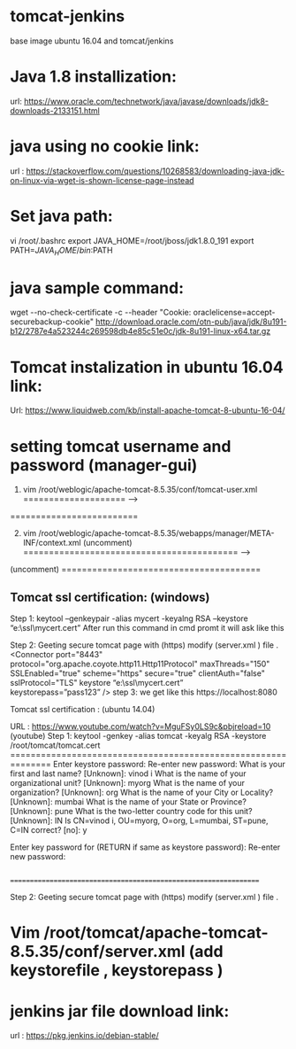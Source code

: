# tomcat-jenkins
base image ubuntu 16.04 and tomcat/jenkins

Java 1.8 installization:
=======================

url: https://www.oracle.com/technetwork/java/javase/downloads/jdk8-downloads-2133151.html

java using no cookie link:
=========================

url : https://stackoverflow.com/questions/10268583/downloading-java-jdk-on-linux-via-wget-is-shown-license-page-instead

Set java path:
=============
vi /root/.bashrc
export JAVA_HOME=/root/jboss/jdk1.8.0_191
export PATH=$JAVA_HOME/bin:$PATH

java sample command:
====================

wget --no-check-certificate -c --header "Cookie: oraclelicense=accept-securebackup-cookie" http://download.oracle.com/otn-pub/java/jdk/8u191-b12/2787e4a523244c269598db4e85c51e0c/jdk-8u191-linux-x64.tar.gz

Tomcat instalization in ubuntu 16.04 link:
=========================================
Url: https://www.liquidweb.com/kb/install-apache-tomcat-8-ubuntu-16-04/

setting tomcat username and password (manager-gui)
==================================================

1. vim /root/weblogic/apache-tomcat-8.5.35/conf/tomcat-user.xml 
====================
-->
<role rolename="manager-gui"/>
  <user username="tomcat" password="tomcat" roles="manager-gui"/>
<!--
  <role rolename="tomcat"/>
  <role rolename="role1"/>
  <user username="tomcat" password="<must-be-changed>" roles="tomcat"/>
  <user username="both" password="<must-be-changed>" roles="tomcat,role1"/>
  <user username="role1" password="<must-be-changed>" roles="role1"/>
-->

=========================

2. vim /root/weblogic/apache-tomcat-8.5.35/webapps/manager/META-INF/context.xml (uncomment)
==========================================
-->
<Context antiResourceLocking="false" privileged="true" >
<!-- (uncomment)
  <Valve className="org.apache.catalina.valves.RemoteAddrValve"
         allow="127\.\d+\.\d+\.\d+|::1|0:0:0:0:0:0:0:1" />
  <Manager sessionAttributeValueClassNameFilter="java\.lang\.(?:Boolean|Integer|Long|Number|String)|org\.apache\.catalina\.filters\.CsrfPreventionFilter\$LruCache(?:\$1)?|java\.util\.(?:Linked)?HashMap"/>
--> (uncomment)
</Context>
=======================================

Tomcat ssl certification: (windows)
------------------------
Step 1: keytool –genkeypair  -alias mycert  -keyalng RSA –keystore  “e:\ssl\mycert.cert”
                After run this command in cmd promt it will ask like this
 

Step 2: Geeting secure tomcat page with (https) modify (server.xml ) file .
            <Connector port="8443" protocol="org.apache.coyote.http11.Http11Protocol"
               maxThreads="150" SSLEnabled="true" scheme="https" secure="true"
               clientAuth="false" sslProtocol="TLS"  keystore  “e:\ssl\mycert.cert”   
keystorepass=”pass123” />
step 3: we get like this
            https://localhost:8080


Tomcat ssl certification : (ubuntu 14.04)

URL : https://www.youtube.com/watch?v=MguFSy0LS9c&pbjreload=10 (youtube)
Step 1:    keytool -genkey -alias tomcat -keyalg RSA -keystore /root/tomcat/tomcat.cert
               ==============================================================
Enter keystore password:
Re-enter new password:
What is your first and last name?
  [Unknown]:  vinod i
What is the name of your organizational unit?
  [Unknown]:  myorg
What is the name of your organization?
  [Unknown]:  org
What is the name of your City or Locality?
  [Unknown]:  mumbai
What is the name of your State or Province?
  [Unknown]:  pune
What is the two-letter country code for this unit?
  [Unknown]:  IN
Is CN=vinod i, OU=myorg, O=org, L=mumbai, ST=pune, C=IN correct?
  [no]:  y

Enter key password for <tomcat>
        (RETURN if same as keystore password):
Re-enter new password:

              ===============================================================
              
Step 2: Geeting secure tomcat page with (https) modify (server.xml ) file .

Vim /root/tomcat/apache-tomcat-8.5.35/conf/server.xml   (add  keystorefile , keystorepass )
===================================================================
<Connector port="8443" protocol="org.apache.coyote.http11.Http11NioProtocol"
               maxThreads="150" SSLEnabled="true" keystoreFile="/root/tomcat/tomcat.cert" keystorePass="pass123">
      <!--  <SSLHostConfig>
            <Certificate certificateKeystoreFile="conf/localhost-rsa.jks"
                         type="RSA" />
        </SSLHostConfig> -->
    </Connector>
=========================================================================


jenkins jar file download link:
===============================
url : https://pkg.jenkins.io/debian-stable/

